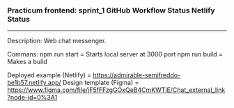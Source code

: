 ### Practicum frontend: sprint_1 GitHub Workflow Status Netlify Status
<hr/>
Description: Web chat messenger.

Commans:
npm run start =       Starts local server at 3000 port
npm run build =	Makes a build

Deployed example (Netlify) = https://admirable-semifreddo-be1b57.netlify.app/
Design template (Figma) = https://www.figma.com/file/jF5fFFzgGOxQeB4CmKWTiE/Chat_external_link?node-id=0%3A1